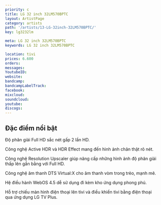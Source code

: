 ```yaml
---
priority: c
title: LG 32 inch 32LM570BPTC
layout: ArtistPage
category: artists
path: '/artists/13-LG-32inch-32LM570BPTC/'
key: lg3232lm

meta: LG 32 inch 32LM570BPTC
keywords: LG 32 inch 32LM570BPTC

location: tivi
prices: 6.600
orders: 
messages: 
YoutubeID: 
website: 
bandcamp: 
bandcampLabelTrack: 
facebook: 
mixcloud: 
soundcloud: 
youtube: 
discogs: 
---
```

## Đặc điểm nổi bật

Độ phân giải Full HD sắc nét gấp 2 lần HD.

Công nghệ Active HDR và HDR Effect mang đến hình ảnh chân thật rõ nét.

Công nghệ Resolution Upscaler giúp nâng cấp những hình ảnh độ phân giải thấp lên gần bằng với Full HD.

Công nghệ âm thanh DTS Virtual:X cho âm thanh vòm trong trẻo, mạnh mẽ.

Hệ điều hành WebOS 4.5 dễ sử dụng đi kèm kho ứng dụng phong phú.

Hỗ trợ chiếu màn hình điện thoại lên tivi và điều khiển tivi bằng điện thoại qua ứng dụng LG TV Plus.